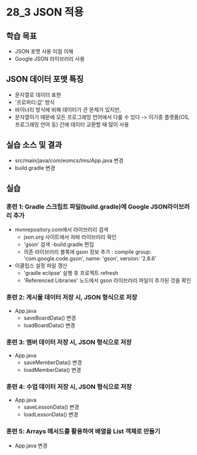# 28_3 JSON 적용

## 학습 목표 

- JSON 포맷 사용 이점 이해
- Google JSON 라이브러리 사용 

## JSON 데이터 포맷 특징
- 문자열로 데이터 표현
- '프로퍼티:값' 방식
- 바이너리 방식에 비해 데이터가 큰 문제가 있지만, 
- 문자열이기 때문에 모든 프로그래밍 언어에서 다룰 수 있다
-> 이기종 플랫폼(OS, 프로그래밍 언어 등) 간에 데이터 교환할 때 많이 사용

## 실습 소스 및 결과

- src/main/java/com/eomcs/lms/App.java 변경
- build.gradle 변경
  
## 실습  

### 훈련 1: Gradle 스크립트 파일(build.gradle)에 Google JSON라이브러리 추가
- mvnrepository.com에서 라이브러리 검색
  - json.org 사이트에서 자바 라이브러리 확인
  - 'gson' 검색
-build.gradle 편집
  - 의존 라이브러리 블록에 gson 정보 추가 : compile group: 'com.google.code.gson', name: 'gson', version: '2.8.6'
- 이클립스 설정 파일 갱신
  - 'gradle eclipse' 실행 후 프로젝트 refresh
  - 'Referenced Libraries' 노드에서 gson 라이브러리 파일이 추가된 것을 확인
  
### 훈련 2: 게시물 데이터 저장 시, JSON 형식으로 저장

- App.java
  - saveBoardData() 변경
  - loadBoardData() 변경
  
### 훈련 3: 멤버 데이터 저장 시, JSON 형식으로 저장

- App.java
  - saveMemberData() 변경
  - loadMemberData() 변경
  
### 훈련 4: 수업 데이터 저장 시, JSON 형식으로 저장

- App.java
  - saveLessonData() 변경
  - loadLessonData() 변경
  
### 훈련 5: Arrays 메서드를 활용하여 배열을 List 객체로 만들기
- App.java 변경